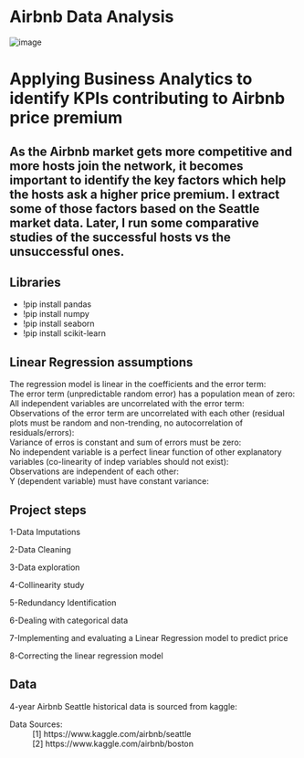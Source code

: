 # Airbnb Data Analysis


![image](https://user-images.githubusercontent.com/56700326/132815010-65a0318e-660b-4c76-9ec6-b3a1a734945b.png)


# Applying Business Analytics to identify KPIs contributing to Airbnb price premium 

As the Airbnb market gets more competitive and more hosts join the network, it becomes important to identify the key factors which help the hosts ask a higher price premium. I extract some of those factors based on the Seattle market data. Later, I run some comparative studies of the successful hosts vs the unsuccessful ones.  
--------
## Libraries

* !pip install pandas
* !pip install numpy
* !pip install seaborn 
* !pip install scikit-learn


## Linear Regression assumptions
<dl>
  
  <dt>The regression model is linear in the coefficients and the error term:</dt>
  <dt>The error term (unpredictable random error) has a population mean of zero:</dt>
  <dt>All independent variables are uncorrelated with the error term:</dt>
  <dt>Observations of the error term are uncorrelated with each other (residual plots must be random and non-trending, no autocorrelation of residuals/errors):</dt>
  <dt>Variance of erros is constant and sum of errors must be zero:</dt>
  <dt>No independent variable is a perfect linear function of other explanatory variables (co-linearity of indep variables should not exist):
  <dt>Observations are independent of each other:</dt>
  <dt>Y (dependent variable) must have constant variance:</dt>
  
</dl>
  

## Project steps
  
1-Data Imputations 
  
2-Data Cleaning
  
3-Data exploration
  
4-Collinearity study
  
5-Redundancy Identification
  
6-Dealing with categorical data
  
7-Implementing and evaluating a Linear Regression model to predict price
  
8-Correcting the linear regression model
  


  


 ## Data
  
4-year Airbnb Seattle historical data is sourced from kaggle:
  
  
  <dt>Data Sources:</dt>
  <dd>[1] https://www.kaggle.com/airbnb/seattle</dd>
  <dd>[2] https://www.kaggle.com/airbnb/boston</dd>
  
  
  



